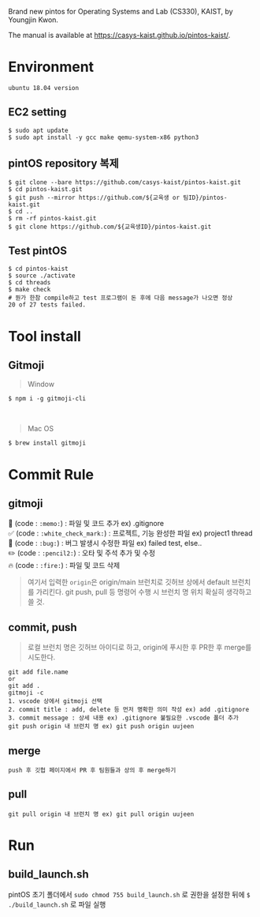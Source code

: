 Brand new pintos for Operating Systems and Lab (CS330), KAIST, by Youngjin Kwon.

The manual is available at https://casys-kaist.github.io/pintos-kaist/.


# Environment
`ubuntu 18.04 version` <br>

## EC2 setting
```
$ sudo apt update
$ sudo apt install -y gcc make qemu-system-x86 python3
```

## pintOS repository 복제
```
$ git clone --bare https://github.com/casys-kaist/pintos-kaist.git
$ cd pintos-kaist.git
$ git push --mirror https://github.com/${교육생 or 팀ID}/pintos-kaist.git
$ cd ..
$ rm -rf pintos-kaist.git
$ git clone https://github.com/${교육생ID}/pintos-kaist.git
```

## Test pintOS
```
$ cd pintos-kaist
$ source ./activate
$ cd threads
$ make check
# 뭔가 한참 compile하고 test 프로그램이 돈 후에 다음 message가 나오면 정상
20 of 27 tests failed.
```


# Tool install 

## Gitmoji

> Window

```
$ npm i -g gitmoji-cli
``` 

<br>

> Mac OS


```
$ brew install gitmoji
```

# Commit Rule

## gitmoji

📝 (code : `:memo:`) : 파일 및 코드 추가 ex) .gitignore <br>
✅ (code : `:white_check_mark:`) : 프로젝트, 기능 완성한 파일 ex) project1 thread <br>
🐛 (code : `:bug:`) : 버그 발생시 수정한 파일 ex) failed test, else.. <br>
✏️ (code : `:pencil2:`) : 오타 및 주석 추가 및 수정 <br>
🔥 (code : `:fire:`) : 파일 및 코드 삭제

> 여기서 입력한 `origin`은 origin/main 브런치로 깃허브 상에서 default 브런치를 가리킨다.
> git push, pull 등 명령어 수행 시 브런치 명 위치 확실히 생각하고 쓸 것.

## commit, push

> 로컬 브런치 명은 깃허브 아이디로 하고, origin에 푸시한 후 PR한 후 merge를 시도한다.

```
git add file.name
or
git add .
gitmoji -c
1. vscode 상에서 gitmoji 선택
2. commit title : add, delete 등 먼저 명확한 의미 작성 ex) add .gitignore
3. commit message : 상세 내용 ex) .gitignore 불필요한 .vscode 폴더 추가
git push origin 내 브런치 명 ex) git push origin uujeen
```

## merge
```
push 후 깃헙 페이지에서 PR 후 팀원들과 상의 후 merge하기
```

## pull

```
git pull origin 내 브런치 명 ex) git pull origin uujeen
```

# Run

## build_launch.sh
pintOS 초기 폴더에서 `sudo chmod 755 build_launch.sh` 로 권한을 설정한 뒤에 `$ ./build_launch.sh` 로 파일 실행
